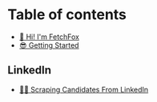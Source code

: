 # Table of contents

* [🦊 Hi! I'm FetchFox](README.md)
* [😎 Getting Started](getting-started.md)

## LinkedIn

* [👨‍🔬 Scraping Candidates From LinkedIn](linkedin/scraping-candidates-from-linkedin.md)
